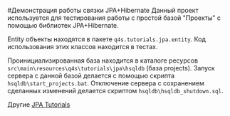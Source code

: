 #Демонстрация работы связки JPA+Hibernate
Данный проект используется для тестирования работы с простой базой "Проекты" с помощью библиотек JPA+Hibernate.

Entity объекты находятся в пакете `q4s.tutorials.jpa.entity`. Код использования этих классов находится в тестах. 

Проинициализированная база находится в каталоге ресурсов `src\main\resources\q4s\tutorials\jpa\hsqldb` (база projects). Запуск сервера с данной базой делается с помощью скрипта `hsqldb\start_projects.bat`. Отключение сервера с сохранением сделанных изменений делается скриптом `hsqldb\hsqldb_shutdown.sql`.


Другие
[JPA Tutorials](https://www.logicbig.com/tutorials/java-ee-tutorial/jpa.html)
